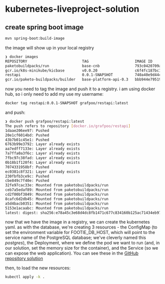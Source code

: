 # kubernetes-liveproject-solution

## create spring boot image

```sh
mvn spring-boot:build-image
```

the image will show up in your local registry

```sh
❯ docker images
REPOSITORY                         TAG                     IMAGE ID       CREATED        SIZE
paketobuildpacks/run               base-cnb                793c0420709a   45 hours ago   87.7MB
gcr.io/k8s-minikube/kicbase        v0.0.20                 c6f4fc187bc1   4 weeks ago    1.09GB
restapi                            0.0.1-SNAPSHOT          740a40e9d44c   41 years ago   288MB
gcr.io/paketo-buildpacks/builder   base-platform-api-0.3   bbb944e79519   41 years ago   590MB
```

now you need to tag the image and push it to a registry. i am using docker hub, so i only need to add my use my username:

```sh
docker tag restapi:0.0.1-SNAPSHOT grafpoo/restapi:latest
```

and push:

```sh
❯ docker push grafpoo/restapi:latest
The push refers to repository [docker.io/grafpoo/restapi]
1daae206ee97: Pushed
20e1cf6014bd: Pushed
43b7b01c45e1: Pushed
6763b99e3792: Layer already exists
aa7edff7133e: Layer already exists
7a7ffa0a3f6c: Layer already exists
7fbc97c38fad: Layer already exists
0b18b1f120f4: Layer already exists
7074331958bf: Pushed
ec0381c8f321: Layer already exists
230fbfb3ce9c: Pushed
cbe849c7f40e: Pushed
32fe97cac33e: Mounted from paketobuildpacks/run
ceb7a5edaf89: Mounted from paketobuildpacks/run
cd2f00bf3849: Mounted from paketobuildpacks/run
8cafc6d2db45: Mounted from paketobuildpacks/run
a5d4bacb0351: Mounted from paketobuildpacks/run
5153e1acaabc: Mounted from paketobuildpacks/run
latest: digest: sha256:e78a45c3e68d4dc8fb1471c677c834160b125ac71434eb97c64471a9228ef8f4 size: 4087
```

now that we have the image in a registry, we can create the kubernetes yaml. as with the database, we're creating 3 resources - the ConfigMap (to set the environment variable for FOOTIE_DB_HOST, which will point to the service name of the PostgreSQL database; we've cleverly named this _postgres_), the Deployment, where we define the pod we want to run (and, in our solution, set the memory size for the container), and the Service (so we can expose the web application). You can see these in the [GitHub repository solution](https://github.com/grafpoo/kubernetes-liveproject-solution)

then, to load the new resources:

```sh
kubectl apply -k .
```

